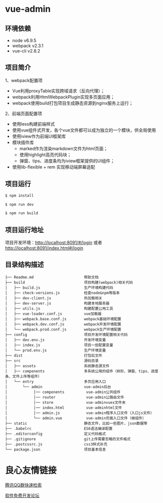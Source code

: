 # vue-admin

## 环境依赖

- node v6.9.5
- webpack v2.3.1
- vue-cli v2.8.2

## 项目简介

1、webpack配置项

- Vue利用proxyTable实现跨域请求（反向代理）；
- webpack利用HtmlWebpackPlugin实现多页面应用；
- webpack使用build打包项目生成静态资源到nginx服务上运行；


2、前端页面配置项

- 使用less构建前端样式
- 使用vue组件式开发，各个vue文件都可以成为独立的一个模块，供全局使用
- 使用iview作为前端UI框架库
- 模块插件库
  - marked作为渲染markdown文件为html页面；
  - 使用highlight高亮代码块；
  - 弹窗、tips、进度条均为iview框架提供的UI组件；
- 使用lib-flexible + rem 实现移动端屏幕适配  

## 项目运行

```bash
$ npm install  

$ npm run dev

$ npm run build
```

## 项目运行地址

项目开发环境：[http://localhost:8091/#/login](http://localhost:8091/#/login) 或者 [http://localhost:8091/index.html#/login](http://localhost:8091/index.html#/login)

## 目录结构描述

```
├── Readme.md                       帮助文档
├── build                           项目构建(webpack)相关代码
│   ├── build.js                    生产环境构建代码
│   ├── check-versions.js           检查node&npm等版本
│   ├── dev-client.js               热加载相关
│   ├── dev-server.js               构建本地服务器
│   ├── utils.js                    构建配置公用工具
│   ├── vue-loader.conf.js          vue加载器
│   ├── webpack.base.conf.js        webpack基础环境配置
│   ├── webpack.dev.conf.js         webpack开发环境配置
│   └── webpack.prod.conf.js        webpack生产环境配置
├── config                          项目开发环境配置相关代码 
│   ├── dev.env.js                  开发环境变量
│   ├── index.js                    项目一些配置变量
│   └── prod.env.js                 生产环境变量
├── dist                            打包后文件
├── src                             源码目录
│   ├── assets                      系统静态源文件
│   ├── components                  多系统公用的组件（树形、弹窗、tips、进度条、文件上传等组件）
│   └── entry                       多页应用入口
│       └── admin                   vue-admin后台
│            │── components          vue-admin公共组件
│            │── router              vue-admin公路由文件
│            │── store               vue-adminvuex文件夹
│            │── index.html          vue-adminhtml文件
│            │── admin.js            vue-admin程序入口文件（入口js文件）
│            └── admin.vue           vue-admin页面入口文件（根组件）
├── static                          静态文件，比如一些图片，json数据等
├── .babelrc                        ES6语法编译配置
├── .editorconfig                   定义代码格式
├── .gitignore                      git上传需要忽略的文件格式
├── .postcssrc.js                   css3样式补充
└── package.json                    项目基本信息
```


 # 良心友情链接

[腾讯QQ群快速检索](http://u.720life.cn/s/8cf73f7c)

[软件免费开发论坛](http://u.720life.cn/s/bbb01dc0)